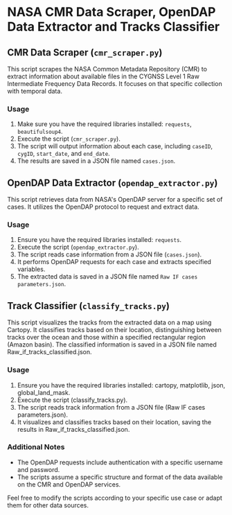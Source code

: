 # NASA CMR Data Scraper, OpenDAP Data Extractor and Tracks Classifier

## CMR Data Scraper (`cmr_scraper.py`)

This script scrapes the NASA Common Metadata Repository (CMR) to extract information about available files in the CYGNSS Level 1 Raw Intermediate Frequency Data Records. It focuses on that specific collection with temporal data.

### Usage

1. Make sure you have the required libraries installed: `requests`, `beautifulsoup4`.
2. Execute the script (`cmr_scraper.py`).
3. The script will output information about each case, including `caseID`, `cygID`, `start_date`, and `end_date`.
4. The results are saved in a JSON file named `cases.json`.

## OpenDAP Data Extractor (`opendap_extractor.py`)

This script retrieves data from NASA's OpenDAP server for a specific set of cases. It utilizes the OpenDAP protocol to request and extract data.

### Usage

1. Ensure you have the required libraries installed: `requests`.
2. Execute the script (`opendap_extractor.py`).
3. The script reads case information from a JSON file (`cases.json`).
4. It performs OpenDAP requests for each case and extracts specified variables.
5. The extracted data is saved in a JSON file named `Raw IF cases parameters.json`.

## Track Classifier (`classify_tracks.py`)
This script visualizes the tracks from the extracted data on a map using Cartopy. It classifies tracks based on their location, distinguishing between tracks over the ocean and those within a specified rectangular region (Amazon basin). The classified information is saved in a JSON file named Raw_if_tracks_classified.json.

### Usage
1. Ensure you have the required libraries installed: cartopy, matplotlib, json, global_land_mask.
2. Execute the script (classify_tracks.py).
3. The script reads track information from a JSON file (Raw IF cases parameters.json).
4. It visualizes and classifies tracks based on their location, saving the results in Raw_if_tracks_classified.json.

### Additional Notes
- The OpenDAP requests include authentication with a specific username and password.
- The scripts assume a specific structure and format of the data available on the CMR and OpenDAP services.

Feel free to modify the scripts according to your specific use case or adapt them for other data sources.
